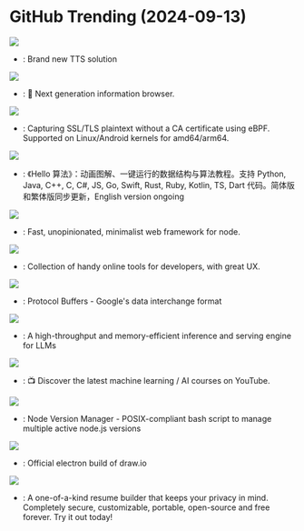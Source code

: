 # GitHub Trending (2024-09-13)

![](https://img.shields.io/badge/Python-New%20638-green?style=flat-square&logo=appveyor)
- [](https://github.comundefined): Brand new TTS solution

![](https://img.shields.io/badge/TypeScript-New%20495-green?style=flat-square&logo=appveyor)
- [](https://github.comundefined): 🧡 Next generation information browser.

![](https://img.shields.io/badge/C-New%20428-green?style=flat-square&logo=appveyor)
- [](https://github.comundefined): Capturing SSL/TLS plaintext without a CA certificate using eBPF. Supported on Linux/Android kernels for amd64/arm64.

![](https://img.shields.io/badge/Java-New%20113-green?style=flat-square&logo=appveyor)
- [](https://github.comundefined): 《Hello 算法》：动画图解、一键运行的数据结构与算法教程。支持 Python, Java, C++, C, C#, JS, Go, Swift, Rust, Ruby, Kotlin, TS, Dart 代码。简体版和繁体版同步更新，English version ongoing

![](https://img.shields.io/badge/JavaScript-New%20102-green?style=flat-square&logo=appveyor)
- [](https://github.comundefined): Fast, unopinionated, minimalist web framework for node.

![](https://img.shields.io/badge/Vue-New%20126-green?style=flat-square&logo=appveyor)
- [](https://github.comundefined): Collection of handy online tools for developers, with great UX.

![](https://img.shields.io/badge/C%2B%2B-New%2022-green?style=flat-square&logo=appveyor)
- [](https://github.comundefined): Protocol Buffers - Google's data interchange format

![](https://img.shields.io/badge/Python-New%20137-green?style=flat-square&logo=appveyor)
- [](https://github.comundefined): A high-throughput and memory-efficient inference and serving engine for LLMs

![](https://img.shields.io/badge/none-New%2060-green?style=flat-square&logo=appveyor)
- [](https://github.comundefined): 📺 Discover the latest machine learning / AI courses on YouTube.

![](https://img.shields.io/badge/Shell-New%20102-green?style=flat-square&logo=appveyor)
- [](https://github.comundefined): Node Version Manager - POSIX-compliant bash script to manage multiple active node.js versions

![](https://img.shields.io/badge/JavaScript-New%2062-green?style=flat-square&logo=appveyor)
- [](https://github.comundefined): Official electron build of draw.io

![](https://img.shields.io/badge/TypeScript-New%2092-green?style=flat-square&logo=appveyor)
- [](https://github.comundefined): A one-of-a-kind resume builder that keeps your privacy in mind. Completely secure, customizable, portable, open-source and free forever. Try it out today!

